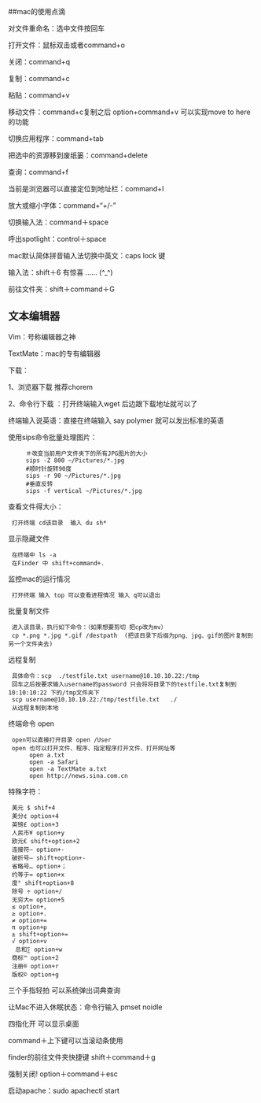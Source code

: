 ##mac的使用点滴

对文件重命名：选中文件按回车

打开文件：鼠标双击或者command+o

关闭：command+q

复制：command+c

粘贴：command+v

移动文件：command+c复制之后 option+command+v 可以实现move to here 的功能

切换应用程序：command+tab

把选中的资源移到废纸篓：command+delete

查询：command+f

当前是浏览器可以直接定位到地址栏：command+l

放大或缩小字体：command+“+/-”

切换输入法：command＋space

呼出spotlight：control＋space

mac默认简体拼音输入法切换中英文：caps lock 键

输入法：shift＋6 有惊喜 …… (^_^)

前往文件夹：shift＋command＋G

## 文本编辑器

Vim：号称编辑器之神

TextMate：mac的专有编辑器

下载：

1、浏览器下载 推荐chorem

2、命令行下载 ：打开终端输入wget 后边跟下载地址就可以了

终端输入说英语：直接在终端输入 say polymer 就可以发出标准的英语

使用sips命令批量处理图片：

```
     ＃改变当前用户文件夹下的所有JPG图片的大小
     sips -Z 800 ~/Pictures/*.jpg
     #顺时针旋转90度
     sips -r 90 ~/Pictures/*.jpg
     #垂直反转
     sips -f vertical ~/Pictures/*.jpg
```
查看文件得大小：

     打开终端 cd该目录  输入 du sh*

显示隐藏文件

     在终端中 ls -a
     在Finder 中 shift+command+.

监控mac的运行情况

     打开终端 输入 top 可以查看进程情况 输入 q可以退出

批量复制文件

     进入该目录，执行如下命令：（如果想要剪切 把cp改为mv）
     cp *.png *.jpg *.gif /destpath  (把该目录下后缀为png、jpg、gif的图片复制到另一个文件夹去) 

 远程复制

     具体命令：scp  ./testfile.txt username@10.10.10.22:/tmp
     回车之后按要求输入username的password 只会将将目录下的testfile.txt复制到 10:10:10:22 下的/tmp文件夹下
     scp username@10.10.10.22:/tmp/testfile.txt   ./ 
     从远程复制到本地

终端命令 open

     open可以直接打开目录 open /User
     open 也可以打开文件、程序、指定程序打开文件、打开网址等
          open a.txt
          open -a Safari
          open -a TextMate a.txt
          open http://news.sina.com.cn 

特殊字符：

     美元 $ shif+4
     美分¢ option+4
     英镑£ option+3
     人民币¥ option+y
     欧元€ shift+option+2
     连接符– option+-
     破折号— shift+option+-
     省略号… option+；
     约等于≈ option+x
     度° shift+option+8
     除号 ÷ option+/
     无穷大∞ option+5
     ≤ option+,
     ≥ option+.
     ≠ option+=
     π option+p
     ± shift+option+=
     √ option+v
      总和∑ option+w
     商标™ option+2
     注册® option+r
     版权© option+g

三个手指轻拍 可以系统弹出词典查询

让Mac不进入休眠状态：命令行输入 pmset noidle

四指化开 可以显示桌面

command＋上下键可以当滚动条使用

finder的前往文件夹快捷键 shift＋command＋g

强制关闭!
     option＋command＋esc
     
启动apache：sudo apachectl start